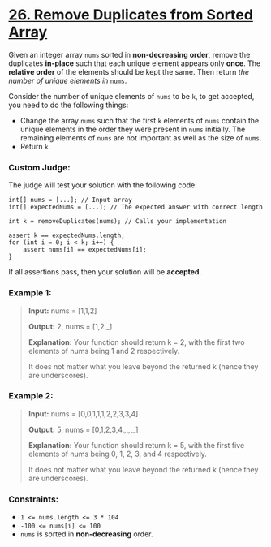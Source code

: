 # [26. Remove Duplicates from Sorted Array](https://leetcode.com/problems/remove-duplicates-from-sorted-array)

Given an integer array `nums` sorted in **non-decreasing order**, remove the duplicates **in-place** such that each unique element appears only **once**. The **relative order** of the elements should be kept the same. Then return *the number of unique elements in* `nums`.

Consider the number of unique elements of `nums` to be `k`, to get accepted, you need to do the following things:
* Change the array `nums` such that the first `k` elements of `nums` contain the unique elements in the order they were present in `nums` initially. The remaining elements of `nums` are not important as well as the size of `nums`.
* Return `k`.


### Custom Judge:
The judge will test your solution with the following code:
```
int[] nums = [...]; // Input array
int[] expectedNums = [...]; // The expected answer with correct length

int k = removeDuplicates(nums); // Calls your implementation

assert k == expectedNums.length;
for (int i = 0; i < k; i++) {
    assert nums[i] == expectedNums[i];
}
```
If all assertions pass, then your solution will be **accepted**.


### Example 1:
> **Input:** nums = [1,1,2]
> 
> **Output:** 2, nums = [1,2,_]
> 
> **Explanation:** Your function should return k = 2, with the first two elements of nums being 1 and 2 respectively.
> 
> It does not matter what you leave beyond the returned k (hence they are underscores).

### Example 2:
> **Input:** nums = [0,0,1,1,1,2,2,3,3,4]
> 
> **Output:** 5, nums = [0,1,2,3,4,_,_,_,_,_]
> 
> **Explanation:** Your function should return k = 5, with the first five elements of nums being 0, 1, 2, 3, and 4 respectively.
> 
> It does not matter what you leave beyond the returned k (hence they are underscores).


### Constraints:
* `1 <= nums.length <= 3 * 104`
* `-100 <= nums[i] <= 100`
* `nums` is sorted in **non-decreasing** order.